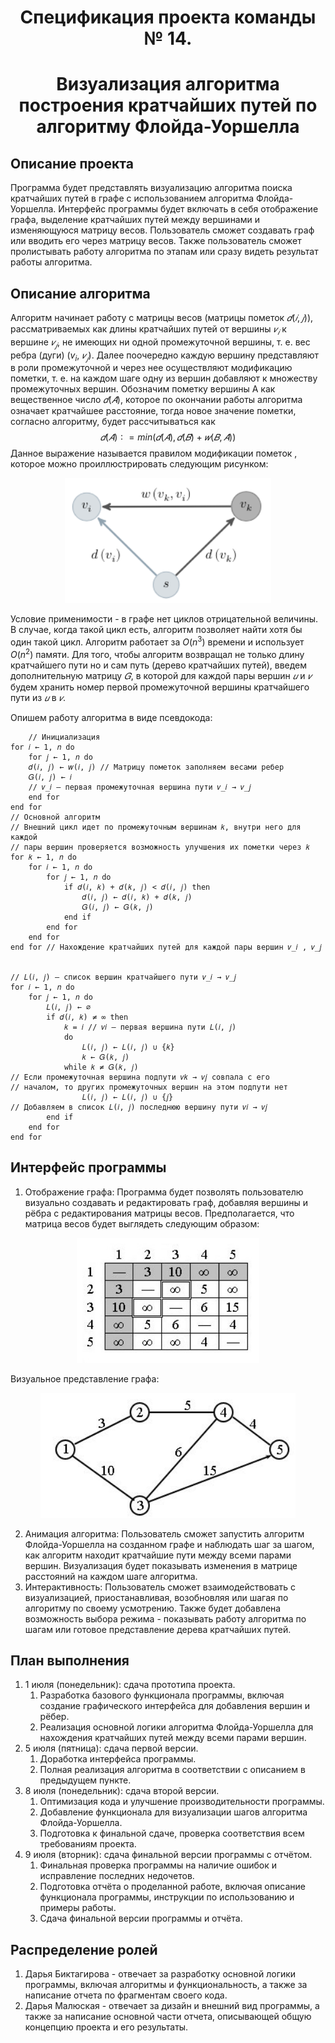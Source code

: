 <h1 align="center">Спецификация проекта команды  № 14. 
<h1 align="center">Визуализация алгоритма построения кратчайших путей по алгоритму Флойда-Уоршелла

## Описание проекта
Программа будет представлять визуализацию алгоритма поиска кратчайших путей в графе с использованием алгоритма Флойда-Уоршелла. Интерфейс программы будет включать в себя отображение графа, выделение кратчайших путей между вершинами и изменяющуюся матрицу весов. Пользователь сможет создавать граф или вводить его через матрицу весов. Также пользователь сможет пролистывать работу алгоритма по этапам или сразу видеть результат работы алгоритма.

## Описание алгоритма
Алгоритм начинает работу с матрицы весов (матрицы пометок $𝑑(𝑖, 𝑗))$, рассматриваемых как длины кратчайших путей от вершины $𝑣_𝑖$ к вершине $𝑣_𝑗$, не имеющих ни одной промежуточной вершины, т. е. вес ребра (дуги) ($v_i$, $𝑣_𝑗$). Далее поочередно каждую вершину представляют в роли промежуточной и через нее осуществляют модификацию пометки, т. е. на каждом шаге одну из вершин добавляют к множеству промежуточных вершин. Обозначим пометку вершины А как вещественное число $𝑑(𝐴)$, которое по окончании работы алгоритма означает кратчайшее расстояние, тогда новое значение пометки, согласно алгоритму, будет рассчитываться как 
$$𝑑(𝐴) ∶= min{(𝑑(𝐴), 𝑑(𝐵) + 𝑤(𝐵, 𝐴))}$$
Данное выражение называется правилом модификации пометок , которое можно проиллюстрировать следующим рисунком:
<p align="center">
  <img src="images/modf.png" height="200"/>
</p>

Условие применимости - в графе нет циклов отрицательной величины. В случае, когда такой цикл есть, алгоритм позволяет найти хотя бы один такой цикл. 
Алгоритм работает за $O(n^3)$ времени и использует $O(n^2)$ памяти. 
Для того, чтобы алгоритм возвращал не только длину кратчайшего пути но и сам путь (дерево кратчайших путей), введем дополнительную матрицу $𝐺$, в которой для каждой пары вершин $𝑢$ и $𝑣$ будем хранить номер первой промежуточной вершины кратчайшего пути из $𝑢$ в $𝑣$.

Опишем работу алгоритма в виде псевдокода:
```
	// Инициализация 
for 𝑖 ← 1, 𝑛 do 
    for 𝑗 ← 1, 𝑛 do 
    𝑑(𝑖, 𝑗) ← 𝑤(𝑖, 𝑗) // Матрицу пометок заполняем весами ребер 
    𝐺(𝑖, 𝑗) ← 𝑖 
    // 𝑣_𝑖 — первая промежуточная вершина пути 𝑣_𝑖 → 𝑣_𝑗 
    end for 
end for 
// Основной алгоритм 
// Внешний цикл идет по промежуточным вершинам 𝑘, внутри него для каждой 
// пары вершин проверяется возможность улучшения их пометки через 𝑘 
for 𝑘 ← 1, 𝑛 do 
    for 𝑖 ← 1, 𝑛 do 
        for 𝑗 ← 1, 𝑛 do 
            if 𝑑(𝑖, 𝑘) + 𝑑(𝑘, 𝑗) < 𝑑(𝑖, 𝑗) then 
                𝑑(𝑖, 𝑗) ← 𝑑(𝑖, 𝑘) + 𝑑(𝑘, 𝑗) 
                𝐺(𝑖, 𝑗) ← 𝐺(𝑘, 𝑗) 
            end if 
        end for 
    end for 
end for // Нахождение кратчайших путей для каждой пары вершин 𝑣_𝑖 , 𝑣_𝑗 


// 𝐿(𝑖, 𝑗) — список вершин кратчайшего пути 𝑣_𝑖 → 𝑣_𝑗 
for 𝑖 ← 1, 𝑛 do 
    for 𝑗 ← 1, 𝑛 do
        𝐿(𝑖, 𝑗) ← ∅ 
        if 𝑑(𝑖, 𝑘) ≠ ∞ then 
            𝑘 = 𝑖 // 𝑣𝑖 — первая вершина пути 𝐿(𝑖, 𝑗) 
            do 
                𝐿(𝑖, 𝑗) ← 𝐿(𝑖, 𝑗) ∪ {𝑘} 
                𝑘 ← 𝐺(𝑘, 𝑗)
            while 𝑘 ≠ 𝐺(𝑘, 𝑗) 
// Если промежуточная вершина подпути 𝑣𝑘 → 𝑣𝑗 совпала с его 
// началом, то других промежуточных вершин на этом подпути нет 
                𝐿(𝑖, 𝑗) ← 𝐿(𝑖, 𝑗) ∪ {𝑗}
// Добавляем в список 𝐿(𝑖, 𝑗) последнюю вершину пути 𝑣𝑖 → 𝑣𝑗 
        end if 
    end for 
end for
```
## Интерфейс программы
1. Отображение графа: Программа будет позволять пользователю
визуально создавать и редактировать граф, добавляя вершины и рёбра с редактирования матрицы весов.
Предполагается, что матрица весов будет выглядеть следующим образом:

<p align="center">
  <img src="images/matrx.jpg" height="200"/>
</p>

Визуальное представление графа:

<p align="center">
  <img src="images/graph.jpg" height="200"/>
</p>


2. Анимация алгоритма: Пользователь сможет запустить алгоритм Флойда-Уоршелла на созданном графе и наблюдать шаг за шагом, как алгоритм находит кратчайшие пути между всеми парами вершин. Визуализация будет показывать изменения в матрице расстояний на каждом шаге алгоритма.
3. Интерактивность: Пользователь сможет взаимодействовать с визуализацией, приостанавливая, возобновляя или шагая по алгоритму по своему усмотрению. Также будет добавлена возможность выбора режима - показывать работу алгоритма по шагам или готовое представление дерева кратчайших путей. 

## План выполнения
1. 1 июля (понедельник): сдача прототипа проекта.
    1. Разработка базового функционала программы, включая создание графического интерфейса для добавления вершин и рёбер.
    2. Реализация основной логики алгоритма Флойда-Уоршелла для нахождения кратчайших путей между всеми парами вершин.
2. 5 июля (пятница): сдача первой версии.
    1. Доработка интерфейса программы.
    2. Полная реализация алгоритма в соответствии с описанием в предыдущем пункте. 
3. 8 июля (понедельник): сдача второй версии.
    1. Оптимизация кода и улучшение производительности программы.
    2. Добавление функционала для визуализации шагов алгоритма Флойда-Уоршелла.
    3. Подготовка к финальной сдаче, проверка соответствия всем требованиям проекта.
4. 9 июля (вторник): сдача финальной версии программы с отчётом.
    1. Финальная проверка программы на наличие ошибок и исправление последних недочетов.
    2. Подготовка отчёта о проделанной работе, включая описание функционала программы, инструкции по использованию и примеры работы.
    3. Сдача финальной версии программы и отчёта.

## Распределение ролей

1. Дарья Биктагирова - отвечает за разработку основной логики программы, включая алгоритмы и функциональность, а также за написание отчета по фрагментам своего кода.
2. Дарья Малюская - отвечает за дизайн и внешний вид программы, а также за написание основной части отчета, описывающей общую концепцию проекта и его результаты.
